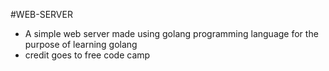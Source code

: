 #WEB-SERVER 

* A simple web server made using golang programming language for the purpose of learning golang
* credit goes to free code camp